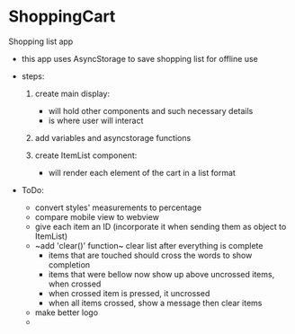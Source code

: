 # ShoppingCart
Shopping list app

* this app uses AsyncStorage to save shopping list for offline use

* steps: 
	1. create main display:
		- will hold other components and such necessary details
		- is where user will interact

	2. add variables and asyncstorage functions
	
	3. create ItemList component:
		- will render each element of the cart in a list format


* ToDo:
	- convert styles' measurements to percentage
	- compare mobile view to webview
	- give each item an ID (incorporate it when sending them as object to ItemList)
	- ~add 'clear()' function~ clear list after everything is complete
		- items that are touched should cross the words to show completion
		- items that were bellow now show up above uncrossed items, when crossed
		- when crossed item is pressed, it uncrossed
		-  when all items crossed, show a message then clear items
	- make better logo
	-  

